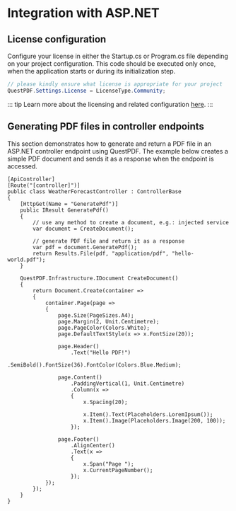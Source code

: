 # Integration with ASP.NET

## License configuration

Configure your license in either the Startup.cs or Program.cs file depending on your project configuration. 
This code should be executed only once, when the application starts or during its initialization step.

```c#
// please kindly ensure what license is appropriate for your project
QuestPDF.Settings.License = LicenseType.Community;
```

::: tip
Learn more about the licensing and related configuration [here](https://www.questpdf.com/license/configuration.html).
:::

## Generating PDF files in controller endpoints

This section demonstrates how to generate and return a PDF file in an ASP.NET controller endpoint using QuestPDF. 
The example below creates a simple PDF document and sends it as a response when the endpoint is accessed.

```c#{5-14}
[ApiController]
[Route("[controller]")]
public class WeatherForecastController : ControllerBase
{
    [HttpGet(Name = "GeneratePdf")]
    public IResult GeneratePdf()
    {
        // use any method to create a document, e.g.: injected service
        var document = CreateDocument();
        
        // generate PDF file and return it as a response
        var pdf = document.GeneratePdf();
        return Results.File(pdf, "application/pdf", "hello-world.pdf");
    }

    QuestPDF.Infrastructure.IDocument CreateDocument()
    {
        return Document.Create(container =>
        {
            container.Page(page =>
            {
                page.Size(PageSizes.A4);
                page.Margin(2, Unit.Centimetre);
                page.PageColor(Colors.White);
                page.DefaultTextStyle(x => x.FontSize(20));

                page.Header()
                    .Text("Hello PDF!")
                    .SemiBold().FontSize(36).FontColor(Colors.Blue.Medium);

                page.Content()
                    .PaddingVertical(1, Unit.Centimetre)
                    .Column(x =>
                    {
                        x.Spacing(20);

                        x.Item().Text(Placeholders.LoremIpsum());
                        x.Item().Image(Placeholders.Image(200, 100));
                    });

                page.Footer()
                    .AlignCenter()
                    .Text(x =>
                    {
                        x.Span("Page ");
                        x.CurrentPageNumber();
                    });
            });
        });
    }
}
```